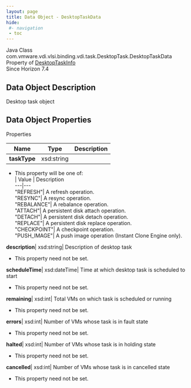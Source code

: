 ```yaml
---
layout: page
title: Data Object - DesktopTaskData
hide:
 #- navigation
 - toc
---
```






Java Class
    com.vmware.vdi.vlsi.binding.vdi.task.DesktopTask.DesktopTaskData  
Property of
     [DesktopTaskInfo](vdi.task.DesktopTask.DesktopTaskInfo.md#field_detail)  
Since 
    Horizon 7.4

## Data Object Description 

Desktop task object 

## Data Object Properties

Properties

Name |  Type |  Description   
---|---|---  
**taskType**|  xsd:string|    


  * This property will be one of:  
|  Value |  Description   
---|---  
"REFRESH"| A refresh operation.  
"RESYNC"| A resync operation.  
"REBALANCE"| A rebalance operation.  
"ATTACH"| A persistent disk attach operation.  
"DETACH"| A persistent disk detach operation.  
"REPLACE"| A persistent disk replace operation.  
"CHECKPOINT"| A checkpoint operation.  
"PUSH_IMAGE"| A push image operation (Instant Clone Engine only).  

  
**description**|  xsd:string|  Description of desktop task   


 * This property need not be set.

  
**scheduleTime**|  xsd:dateTime|  Time at which desktop task is scheduled to start   


 * This property need not be set.

  
**remaining**|  xsd:int|  Total VMs on which task is scheduled or running   


 * This property need not be set.

  
**errors**|  xsd:int|  Number of VMs whose task is in fault state   


 * This property need not be set.

  
**halted**|  xsd:int|  Number of VMs whose task is in holding state   


 * This property need not be set.

  
**cancelled**|  xsd:int|  Number of VMs whose task is in cancelled state   


 * This property need not be set.

  
  

  

